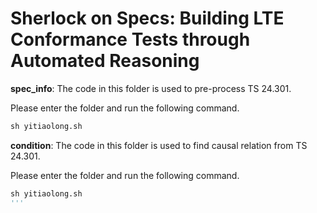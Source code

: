 # Sherlock on Specs: Building LTE Conformance Tests through Automated Reasoning

**spec_info**: The code in this folder is used to pre-process TS 24.301. 

Please enter the folder and run the following command.
```python
sh yitiaolong.sh
```

**condition**: The code in this folder is used to find causal relation from TS 24.301.

Please enter the folder and run the following command.
```python
sh yitiaolong.sh
'''
